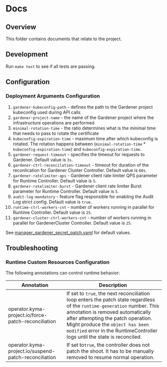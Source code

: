 # Docs

## Overview

This folder contains documents that relate to the project.

## Development

Run `make test` to see if all tests are passing. 

## Configuration

### Deployment Arguments Configuration
1. `gardener-kubeconfig-path` - defines the path to the Gardener project kubeconfig used during API calls
2. `gardener-project-name` - the name of the Gardener project where the infrastructure operations are performed
3. `minimal-rotation-time` - the ratio determines what is the minimal time that needs to pass to rotate the certificate
4. `kubeconfig-expiration-time` - maximum time after which kubeconfig is rotated. The rotation happens between (`minimal-rotation-time` * `kubeconfig-expiration-time`) and `kubeconfig-expiration-time`.
5. `gardener-request-timeout` - specifies the timeout for requests to Gardener. Default value is `3s`.
6. `gardener-ctrl-reconcilation-timeout` - timeout for duration of the reconlication for Gardener Cluster Controller. Default value is `60s`.
7. `gardener-ratelimiter-qps` - Gardener client rate limiter QPS parameter for Runtime Controller.  Default value is `5`.
8. `gardener-ratelimiter-burst` - Gardener client rate limiter Burst parameter for Runtime Controller.  Default value is `5`.
9. `audit-log-mandatory` - feature flag responsible for enabling the Audit Log strict config. Default value is `true`.
10. `runtime-ctrl-workers-cnt` - number of workers running in parallel for Runtime Controller. Default value is `25`.
11. `gardener-cluster-ctrl-workers-cnt` - number of workers running in parallel for GardenerCluster Controller. Default value is `25`.

See [manager_gardener_secret_patch.yaml](../config/default/manager_gardener_secret_patch.yaml) for default values.
## Troubleshooting

### Runtime Custom Resources Configuration
The following annotations can control runtime behavior:

| Annotation  | Description                                                                                                                                                                                                                                                                                                                         |
| ------------- |-------------------------------------------------------------------------------------------------------------------------------------------------------------------------------------------------------------------------------------------------------------------------------------------------------------------------------------|
| operator.kyma-project.io/force-patch-reconciliation  | If set to `true`, the next reconciliation loop enters the patch state regardless of the `runtime-generation` number. This annotation is removed automatically after attempting the patch operation. Might produce the `object has been modified` error in the RuntimeController logs until the state is reconciled. |
| operator.kyma-project.io/suspend-patch-reconciliation  | If set to`true`, the controller does not patch the shoot. It has to be manually removed to resume normal operation.                                                                                                                                                                                                    |
